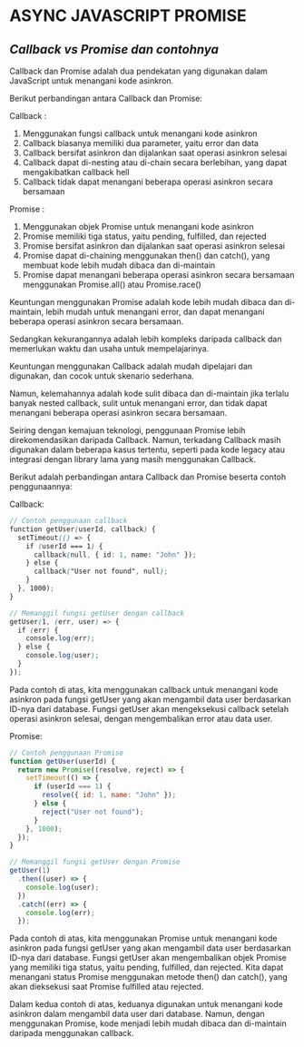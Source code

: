 # ASYNC JAVASCRIPT PROMISE 
## *Callback vs Promise dan contohnya*

Callback dan Promise adalah dua pendekatan yang digunakan dalam JavaScript untuk menangani kode asinkron. 

Berikut perbandingan antara Callback dan Promise:

Callback :

1. Menggunakan fungsi callback untuk menangani kode asinkron
2. Callback biasanya memiliki dua parameter, yaitu error dan data
3. Callback bersifat asinkron dan dijalankan saat operasi asinkron selesai
4. Callback dapat di-nesting atau di-chain secara berlebihan, yang dapat mengakibatkan callback hell
5. Callback tidak dapat menangani beberapa operasi asinkron secara bersamaan

Promise :

1. Menggunakan objek Promise untuk menangani kode asinkron
2. Promise memiliki tiga status, yaitu pending, fulfilled, dan rejected
3. Promise bersifat asinkron dan dijalankan saat operasi asinkron selesai
4. Promise dapat di-chaining menggunakan then() dan catch(), yang membuat kode lebih mudah dibaca dan di-maintain
5. Promise dapat menangani beberapa operasi asinkron secara bersamaan menggunakan Promise.all() atau Promise.race()

Keuntungan menggunakan Promise adalah kode lebih mudah dibaca dan di-maintain, lebih mudah untuk menangani error, dan dapat menangani beberapa operasi asinkron secara bersamaan. 

Sedangkan kekurangannya adalah lebih kompleks daripada callback dan memerlukan waktu dan usaha untuk mempelajarinya.

Keuntungan menggunakan Callback adalah mudah dipelajari dan digunakan, dan cocok untuk skenario sederhana. 

Namun, kelemahannya adalah kode sulit dibaca dan di-maintain jika terlalu banyak nested callback, sulit untuk menangani error, dan tidak dapat menangani beberapa operasi asinkron secara bersamaan.

Seiring dengan kemajuan teknologi, penggunaan Promise lebih direkomendasikan daripada Callback. Namun, terkadang Callback masih digunakan dalam beberapa kasus tertentu, seperti pada kode legacy atau integrasi dengan library lama yang masih menggunakan Callback.

Berikut adalah perbandingan antara Callback dan Promise beserta contoh penggunaannya:

Callback:

```scss
// Contoh penggunaan callback
function getUser(userId, callback) {
  setTimeout(() => {
    if (userId === 1) {
      callback(null, { id: 1, name: "John" });
    } else {
      callback("User not found", null);
    }
  }, 1000);
}

// Memanggil fungsi getUser dengan callback
getUser(1, (err, user) => {
  if (err) {
    console.log(err);
  } else {
    console.log(user);
  }
});
```

Pada contoh di atas, kita menggunakan callback untuk menangani kode asinkron pada fungsi getUser yang akan mengambil data user berdasarkan ID-nya dari database. Fungsi getUser akan mengeksekusi callback setelah operasi asinkron selesai, dengan mengembalikan error atau data user.

Promise:

```javascript
// Contoh penggunaan Promise
function getUser(userId) {
  return new Promise((resolve, reject) => {
    setTimeout(() => {
      if (userId === 1) {
        resolve({ id: 1, name: "John" });
      } else {
        reject("User not found");
      }
    }, 1000);
  });
}

// Memanggil fungsi getUser dengan Promise
getUser(1)
  .then((user) => {
    console.log(user);
  })
  .catch((err) => {
    console.log(err);
  });
```

Pada contoh di atas, kita menggunakan Promise untuk menangani kode asinkron pada fungsi getUser yang akan mengambil data user berdasarkan ID-nya dari database. Fungsi getUser akan mengembalikan objek Promise yang memiliki tiga status, yaitu pending, fulfilled, dan rejected. Kita dapat menangani status Promise menggunakan metode then() dan catch(), yang akan dieksekusi saat Promise fulfilled atau rejected.

Dalam kedua contoh di atas, keduanya digunakan untuk menangani kode asinkron dalam mengambil data user dari database. Namun, dengan menggunakan Promise, kode menjadi lebih mudah dibaca dan di-maintain daripada menggunakan callback.
